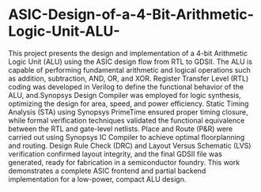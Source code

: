# ASIC-Design-of-a-4-Bit-Arithmetic-Logic-Unit-ALU-
This project presents the design and implementation of a 4-bit Arithmetic Logic Unit (ALU) using the ASIC design flow from RTL to GDSII. The ALU is capable of performing fundamental arithmetic and logical operations such as addition, subtraction, AND, OR, and XOR. Register Transfer Level (RTL) coding was developed in Verilog to define the functional behavior of the ALU, and.Synopsys Design Compiler was employed for logic synthesis, optimizing the design for area, speed, and power efficiency. Static Timing Analysis (STA) using Synopsys PrimeTime ensured proper timing closure, while formal verification techniques validated the functional equivalence between the RTL and gate-level netlists. Place and Route (P&R) were carried out using Synopsys IC Compiler to achieve optimal floorplanning and routing. Design Rule Check (DRC) and Layout Versus Schematic (LVS) verification confirmed layout integrity, and the final GDSII file was generated, ready for fabrication in a semiconductor foundry. This work demonstrates a complete ASIC frontend and partial backend implementation for a low-power, compact ALU design.
